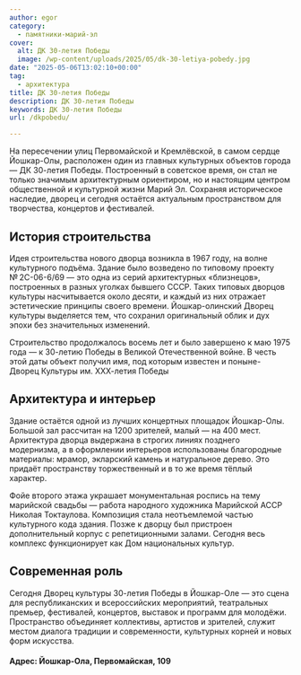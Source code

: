 ```yaml
---
author: egor
category:
  - памятники-марий-эл
cover:
  alt: ДК 30-летия Победы
  image: /wp-content/uploads/2025/05/dk-30-letiya-pobedy.jpg
date: "2025-05-06T13:02:10+00:00"
tag:
  - архитектура
title: ДК 30-летия Победы
description: ДК 30-летия Победы
keywords: ДК 30-летия Победы
url: /dkpobedu/

---
```

На пересечении улиц Первомайской и Кремлёвской, в самом сердце Йошкар-Олы, расположен один из главных культурных объектов города — ДК 30-летия Победы. Построенный в советское время, он стал не только значимым архитектурным ориентиром, но и настоящим центром общественной и культурной жизни Марий Эл. Сохраняя историческое наследие, дворец и сегодня остаётся актуальным пространством для творчества, концертов и фестивалей.

## История строительства

Идея строительства нового дворца возникла в 1967 году, на волне культурного подъёма. Здание было возведено по типовому проекту № 2С-06-6/69 — это одна из серий архитектурных «близнецов», построенных в разных уголках бывшего СССР. Таких типовых дворцов культуры насчитывается около десяти, и каждый из них отражает эстетические принципы своего времени. Йошкар-олинский Дворец культуры выделяется тем, что сохранил оригинальный облик и дух эпохи без значительных изменений.

Строительство продолжалось восемь лет и было завершено к маю 1975 года — к 30-летию Победы в Великой Отечественной войне. В честь этой даты объект получил имя, под которым известен и поныне-  Дворец Культуры им. ХХХ-летия Победы

## Архитектура и интерьер

Здание остаётся одной из лучших концертных площадок Йошкар-Олы. Большой зал рассчитан на 1200 зрителей, малый — на 400 мест. Архитектура дворца выдержана в строгих линиях позднего модернизма, а в оформлении интерьеров использованы благородные материалы: мрамор, экларский камень и натуральное дерево. Это придаёт пространству торжественный и в то же время тёплый характер.

Фойе второго этажа украшает монументальная роспись на тему марийской свадьбы — работа народного художника Марийской АССР Николая Токтаулова. Композиция стала неотъемлемой частью культурного кода здания. Позже к дворцу был пристроен дополнительный корпус с репетиционными залами. Сегодня весь комплекс функционирует как Дом национальных культур.

## Современная роль

Сегодня Дворец культуры 30-летия Победы в Йошкар-Оле — это сцена для республиканских и всероссийских мероприятий, театральных премьер, фестивалей, концертов, выставок и программ для молодёжи. Пространство объединяет коллективы, артистов и зрителей, служит местом диалога традиции и современности, культурных корней и новых форм искусства.

#### Адрес: Йошкар-Ола, Первомайская, 109
